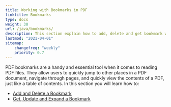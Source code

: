 ```yaml
---
title: Working with Bookmarks in PDF 
linktitle: Bookmarks
type: docs
weight: 30
url: /java/bookmarks/
description: This section explain how to add, delete and get bookmark with Aspose.PDF for Java.
lastmod: "2021-04-01"
sitemap:
    changefreq: "weekly"
    priority: 0.7
---
```


PDF bookmarks are a handy and essential tool when it comes to reading PDF files. They allow users to quickly jump to other places in a PDF document, navigate through pages, and quickly view the contents of a PDF, just like a table of contents.
In this section you will learn how to:

- [Add and Delete a Bookmark](/pdf/java/add-and-delete-bookmark/)
- [Get, Update and Expand a Bookmark](/pdf/java/get-update-and-expand-bookmark/)

